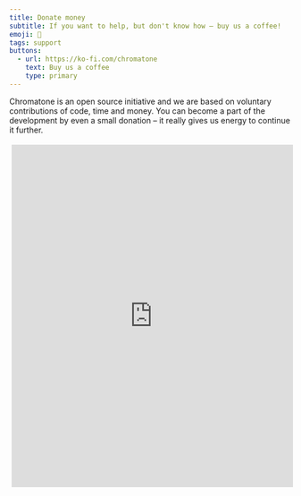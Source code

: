 ```yaml
---
title: Donate money
subtitle: If you want to help, but don't know how – buy us a coffee!
emoji: 💸
tags: support
buttons:
  - url: https://ko-fi.com/chromatone
    text: Buy us a coffee
    type: primary
---
```


Chromatone is an open source initiative and we are based on voluntary contributions of code, time and money. You can become a part of the development by even a small donation – it really gives us energy to continue it further. 

<iframe id='kofiframe' src='https://ko-fi.com/chromatone/?hidefeed=true&widget=true&embed=true&preview=true' style='border:none;width:100%;padding:4px;background:transparent;' height='612' title='chromatone'></iframe>